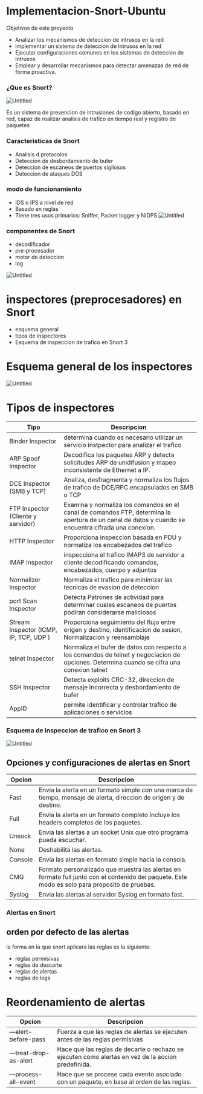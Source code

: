 # Implementacion-Snort-Ubuntu

Objetivos de este proyecto
* Analizar los mecanismos de deteccion de intrusos en la red 
* implementar un sistema de deteccion de intrusos en la red
* Ejecutar configuraciones comunes en los sistemas de deteccion de intrusos
* Emplear y desarrollar mecanismos para detectar amenazas de red de forma proactiva.

### ¿Que es Snort?
![Untitled](https://github.com/jhonybustamante/Implementacion-Snort-Ubuntu/blob/0af78ee4a77c140d9cd4115f43079c24bfb6bc8f/img/1.PNG)

Es un sistema de prevencion de intrusiones de codigo abierto, basado en red, capaz de realizar analisis de trafico en tiempo real y registro de paquetes

### Caracteristicas de Snort

- Analisis d protocolos
- Deteccion de desbordamiento de bufer
- Deteccion de escaneos de puertos sigilosos
- Deteccion de ataques DOS
### modo de funcionamiento

- IDS o IPS  a nivel de red
- Basado en reglas
- Tiene tres usos primarios: Sniffer, Packet logger y NIDPS
![Untitled](https://github.com/jhonybustamante/Implementacion-Snort-Ubuntu/blob/6f3759c14ffd26e1c2aa2026dd14525fea7a6941/img/2.PNG)
### componentes de Snort

- decodificador
- pre-procesador
- motor de deteccion
- log

![Untitled](https://github.com/jhonybustamante/Implementacion-Snort-Ubuntu/blob/c4de5c9097351e9ba8a80ce30c3243fc3309ab09/img/3.PNG)

# inspectores (preprocesadores) en Snort

- esquema general
- tipos de inspectores
- Esquema de inspeccion de trafico en Snort 3

# Esquema general de los inspectores
![Untitled](https://github.com/jhonybustamante/Implementacion-Snort-Ubuntu/blob/e83e931958ccb8185e816170bda9712aa7384b99/img/4.PNG)

# Tipos de inspectores
| Tipo | Descripcion |
| --- | --- |
| Binder Inspector | determina cuando es necesario utilizar un servicio instpector para analizar el trafico |
| ARP Spoof Inspector | Decodifica los paquetes ARP y detecta solicitudes ARP de unidifusion y mapeo inconsistente de Ethernet a IP. |
| DCE Inspector (SMB y TCP) | Analiza, desfragmenta y normaliza los flujos de trafico de DCE/RPC encapsulados en SMB o TCP |
| FTP Inspector (Cliente y servidor) | Examina y normaliza los comandos en el canal de comandos FTP, determina la apertura de un canal de datos y cuando se encuentra cifrada una conexion. |
| HTTP Inspector | Proporciona inspeccion basada en PDU y normaliza los encabezados del trafico |
| IMAP Inspector | inspecciona el trafico IMAP3 de servidor a cliente decodificando comandos, encabezados, cuerpo y adjuntos |
| Normalizer Inspector | Normaliza el trafico para minimizar las tecnicas de evasion de deteccion |
| port Scan Inspector | Detecta Patrones de actividad para determinar cuales escaneos de puertos podiran considerarse maliciosos |
| Stream Inspector (ICMP,  IP, TCP, UDP ) | Proporciona seguimiento del flujo entre origen y destino, identificacion de sesion, Normalizacion y reensamblaje |
| telnet Inspector | Normaliza el bufer de datos con respecto a los comandos de telnet y negociacion de opciones. Determina cuando se cifra una conexion telnet |
| SSH Inspector | Detecta exploits CRC-32, direccion de mensaje incorrecta y desbordamiento de bufer |
| AppID | permite identificar y controlar trafico de aplicaciones o servicios |

### Esquema de inspeccion de trafico en Snort 3
![Untitled](https://github.com/jhonybustamante/Implementacion-Snort-Ubuntu/blob/9850ae27b88aaa1b81776397ef8e35c983ff3b08/img/5.PNG)

## Opciones y configuraciones de alertas en Snort
| Opcion | Descripcion |
| --- | --- |
| Fast | Envia la alerta en un formato simple con una marca de tiempo, mensaje de alerta, direccion de origen y de destino. |
| Full | Envia la alerta en un formato completo incluye los headers completos de los paquetes. |
| Unsock | Envia las alertas a un socket Unix que otro programa pueda escuchar. |
| None | Deshabilita las alertas. |
| Console  | Envia las alertas en formato simple hacia la consola. |
| CMG | Formato personalizado que muestra las alertas en formato full junto con el contenido del paquete. Este modo es solo para proposito de pruebas. |
| Syslog | Envia las alertas al servidor Syslog en formato fast. |

### Alertas en Snort

## orden por defecto de las alertas

la forma en la que snort aplicara las reglas es la siguiente:

- reglas permisivas
- reglas de descarte
- reglas de alertas
- reglas de logs

# Reordenamiento de alertas
| Opcion | Descripcion |
| --- | --- |
| —alert-before-pass | Fuerza a que las reglas de alertas se ejecuten antes de las reglas permisivas |
| —treat-drop-as-alert | Hace que las reglas de decarte o rechazo se ejecuten como alertas en vez de la accion predefinida. |
| —process-all-event | Hace que se procese cada evento asociado con un paquete, en base al orden de las reglas. |
